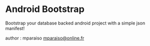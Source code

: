 Android Bootstrap
=================

Bootstrap your database backed android project with a simple json manifest!

author : mparaiso mparaiso@online.fr



